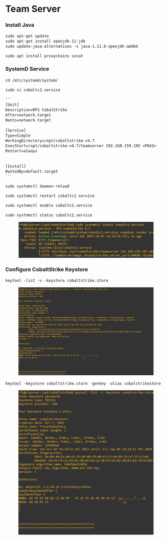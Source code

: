 # Team Server

###

### Install Java

```
sudo apt-get update
sudo apt-get install openjdk-11-jdk
sudo update-java-alternatives -s java-1.11.0-openjdk-amd64
```

```
sudo apt install proxychains socat
```

### SystemD Service

```
cd /etc/systemd/system/
```

```
sudo vi cobaltc2.service
```

````
```
[Unit]
Description=RFS CobalStrike
After=network.target
Wants=network.target

[Service]
Type=Simple
WorkingDirectory=/opt/cobaltstrike-v4.7
ExecStart=/opt/cobaltstrike-v4.7/teamserver 192.168.159.195 <PASS>
Restart=always


[Install]
WantedBy=default.target
```
````

```
sudo systemctl daemon-reload
```

```
sudo systemctl restart cobaltc2.service
```

```
sudo systemctl enable cobaltc2.service
```

```
sudo systemctl status cobaltc2.service
```

<figure><img src="../.gitbook/assets/image (1) (1) (1).png" alt=""><figcaption></figcaption></figure>

### Configure CobaltStrike Keystore

```
keytool -list -v -keystore cobaltstrike.store
```

<figure><img src="../.gitbook/assets/image (2).png" alt=""><figcaption></figcaption></figure>

```
keytool -keystore cobaltstrike.store -genkey -alias cobalstrikestore
```

<figure><img src="../.gitbook/assets/image (3).png" alt=""><figcaption></figcaption></figure>
